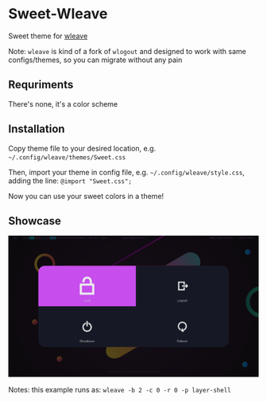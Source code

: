 # Sweet-Wleave

Sweet theme for [wleave](https://github.com/AMNatty/wleave)

Note: `wleave` is kind of a fork of `wlogout` and designed to work with same configs/themes, so you can migrate without any pain

## Requriments

There's none, it's a color scheme

## Installation

Copy theme file to your desired location, e.g. `~/.config/wleave/themes/Sweet.css`

Then, import your theme in config file, e.g. `~/.config/wleave/style.css`, adding the line: `@import "Sweet.css";`

Now you can use your sweet colors in a theme!

## Showcase

![](assets/screenshot.png)

Notes: this example runs as: `wleave -b 2 -c 0 -r 0 -p layer-shell`
